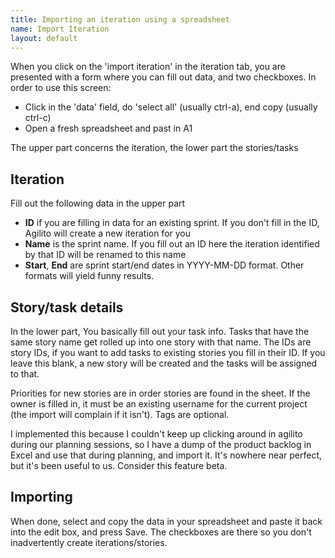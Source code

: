 ```yaml
---
title: Importing an iteration using a spreadsheet
name: Import Iteration
layout: default
---
```

When you click on the 'import iteration' in the iteration tab, you
are presented with a form where you can fill out data, and two
checkboxes. In order to use this screen:

-   Click in the 'data' field, do 'select all' (usually ctrl-a),
    end copy (usually ctrl-c)
-   Open a fresh spreadsheet and past in A1

The upper part concerns the iteration, the lower part the
stories/tasks

## Iteration

Fill out the following data in the upper part
-   **ID** if you are filling in data for an existing sprint. If
    you don't fill in the ID, Agilito will create a new iteration for
    you
-   **Name** is the sprint name. If you fill out an ID here the
    iteration identified by that ID will be renamed to this name
-   **Start**, **End** are sprint start/end dates in YYYY-MM-DD
    format. Other formats will yield funny results.

## Story/task details

In the lower part, You basically fill out your task info. Tasks
that have the same story name get rolled up into one story with
that name. The IDs are story IDs, if you want to add tasks to
existing stories you fill in their ID. If you leave this blank, a
new story will be created and the tasks will be assigned to that.

Priorities for new stories are in order stories are found in the
sheet. If the owner is filled in, it must be an existing username
for the current project (the import will complain if it isn't).
Tags are optional.

I implemented this because I couldn't keep up clicking around in
agilito during our planning sessions, so I have a dump of the
product backlog in Excel and use that during planning, and import
it. It's nowhere near perfect, but it's been useful to us. Consider
this feature beta.

## Importing

When done, select and copy the data in your spreadsheet and paste
it back into the edit box, and press Save. The checkboxes are there
so you don't inadvertently create iterations/stories.



